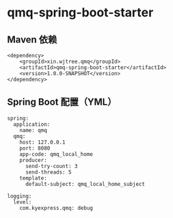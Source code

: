# qmq-spring-boot-starter

## Maven 依赖
```
<dependency>
    <groupId>xin.wjtree.qmq</groupId>
    <artifactId>qmq-spring-boot-starter</artifactId>
    <version>1.0.0-SNAPSHOT</version>
</dependency>
```

## Spring Boot 配置（YML）
```
spring:
  application:
    name: qmq
  qmq:
    host: 127.0.0.1
    port: 8080
    app-code: qmq_local_home
    producer:
      send-try-count: 3
      send-threads: 5
    template:
      default-subject: qmq_local_home_subject

logging:
  level:
    com.kyexpress.qmq: debug
```